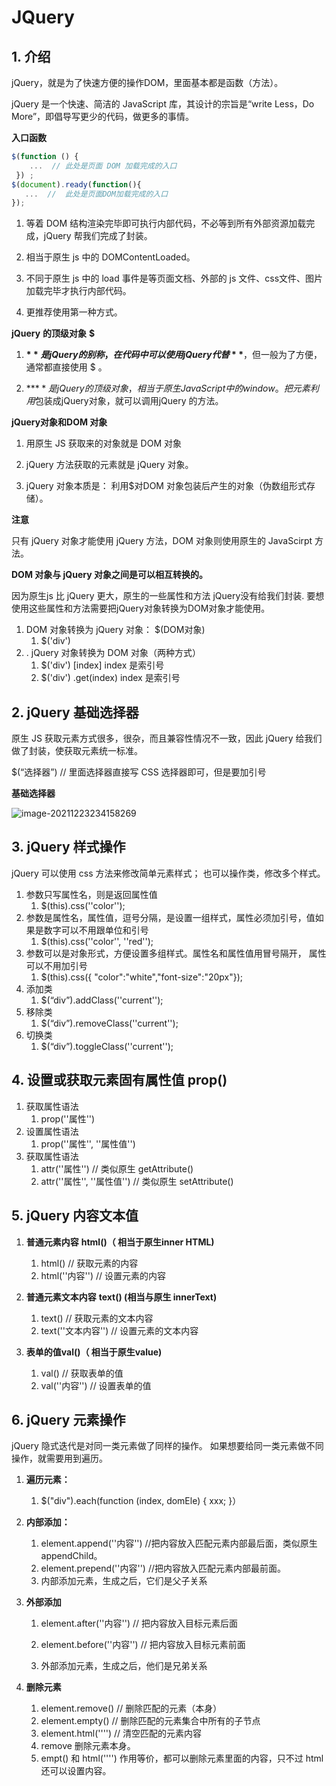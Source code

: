 # JQuery

## 1. 介绍

jQuery，就是为了快速方便的操作DOM，里面基本都是函数（方法）。

jQuery 是一个快速、简洁的 JavaScript 库，其设计的宗旨是“write Less，Do More”，即倡导写更少的代码，做更多的事情。

**入口函数**

```js
$(function () {   
    ...  // 此处是页面 DOM 加载完成的入口
 }) ;         
$(document).ready(function(){
   ...  //  此处是页面DOM加载完成的入口
});       
```

1. 等着 DOM 结构渲染完毕即可执行内部代码，不必等到所有外部资源加载完成，jQuery 帮我们完成了封装。

2. 相当于原生 js 中的 DOMContentLoaded。

3. 不同于原生 js 中的 load 事件是等页面文档、外部的 js 文件、css文件、图片加载完毕才执行内部代码。

4. 更推荐使用第一种方式。

**jQuery** **的顶级对象** **$**

1. **$**是 jQuery 的别称，在代码中可以使用 jQuery 代替 **$**，但一般为了方便，通常都直接使用 $ 。

2. **$**是jQuery 的顶级对象， 相当于原生JavaScript中的 window。把元素利用$包装成jQuery对象，就可以调用jQuery 的方法。

**jQuery对象和DOM 对象**

1. 用原生 JS 获取来的对象就是 DOM 对象

2. jQuery 方法获取的元素就是 jQuery 对象。

3. jQuery 对象本质是： 利用$对DOM 对象包装后产生的对象（伪数组形式存储）。

**注意**

只有 jQuery 对象才能使用 jQuery 方法，DOM 对象则使用原生的 JavaScirpt 方法。



**DOM 对象与 jQuery 对象之间是可以相互转换的。**

因为原生js 比 jQuery 更大，原生的一些属性和方法 jQuery没有给我们封装. 要想使用这些属性和方法需要把jQuery对象转换为DOM对象才能使用。

1. DOM 对象转换为 jQuery 对象： $(DOM对象)
   1. $('div')     
2. . jQuery 对象转换为 DOM 对象（两种方式）
   1. $('div') [index]    index 是索引号      
   2. $('div') .get(index)  index 是索引号   

## 2. **jQuery** 基础选择器

原生 JS 获取元素方式很多，很杂，而且兼容性情况不一致，因此 jQuery 给我们做了封装，使获取元素统一标准。

$(“选择器”)  // 里面选择器直接写 CSS 选择器即可，但是要加引号  

**基础选择器** 

![image-20211223234158269](C:\Users\DELL\AppData\Roaming\Typora\typora-user-images\image-20211223234158269.png)

## 3. **jQuery** 样式操作

jQuery 可以使用 css 方法来修改简单元素样式； 也可以操作类，修改多个样式。

1. 参数只写属性名，则是返回属性值
   1. $(this).css(''color'');
2. 参数是属性名，属性值，逗号分隔，是设置一组样式，属性必须加引号，值如果是数字可以不用跟单位和引号
   1. $(this).css(''color'', ''red'');
3. 参数可以是对象形式，方便设置多组样式。属性名和属性值用冒号隔开， 属性可以不用加引号
   1. $(this).css({ "color":"white","font-size":"20px"});
4. 添加类
   1. $(“div”).addClass(''current'');
5. 移除类
   1. $(“div”).removeClass(''current'');
6. 切换类
   1. $(“div”).toggleClass(''current'');

## 4. **设置或获取元素固有属性值** prop()

1. 获取属性语法
   1. prop(''属性'')
2. 设置属性语法
   1. prop(''属性'', ''属性值'')
3. 获取属性语法
   1. attr(''属性'')   // 类似原生 getAttribute()
   2. attr(''属性'', ''属性值'')  // 类似原生 setAttribute()

## 5. **jQuery** **内容文本值**

1. **普通元素内容** **html()（ 相当于原生inner HTML)**
   1. html()       // 获取元素的内容
   2. html(''内容'')  // 设置元素的内容
2. **普通元素文本内容** **text()  (相当与原生 innerText)**
   1. text()           // 获取元素的文本内容
   2. text(''文本内容'')  // 设置元素的文本内容

3. **表单的值val()（ 相当于原生value)**
   1. val()       // 获取表单的值
   2. val(''内容'')  // 设置表单的值

## 6. **jQuery** **元素操作**

jQuery 隐式迭代是对同一类元素做了同样的操作。 如果想要给同一类元素做不同操作，就需要用到遍历。

1. **遍历元素：**

   1. $("div").each(function (index, domEle) { xxx; }）    

2. **内部添加：**

   1. element.append(''内容'')   //把内容放入匹配元素内部最后面，类似原生 appendChild。
   2. element.prepend(''内容'')   //把内容放入匹配元素内部最前面。
   3. 内部添加元素，生成之后，它们是父子关系

3. **外部添加**

   1. element.after(''内容'')    // 把内容放入目标元素后面
   2. element.before(''内容'')   // 把内容放入目标元素前面 

   3. 外部添加元素，生成之后，他们是兄弟关系

4. **删除元素**
   1. element.remove()  // 删除匹配的元素（本身）
   2. element.empty()  //  删除匹配的元素集合中所有的子节点
   3. element.html('''')  //  清空匹配的元素内容
   4. remove 删除元素本身。
   5. empt() 和 html('''') 作用等价，都可以删除元素里面的内容，只不过 html 还可以设置内容。